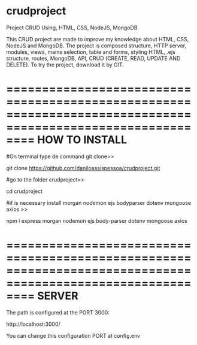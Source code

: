 # crudproject
Project CRUD Using, HTML, CSS, NodeJS, MongoDB

This CRUD project are made to improve my knowledge about HTML, CSS, NodeJS and MongoDB.
The project is composed structure, HTTP server, modules, views, mains selection, table and forms, styling HTML, .ejs structure, routes, MongoDB, API, CRUD (CREATE, READ, UPDATE AND DELETE).
To try the project, download it by GIT.


============================================================================================================
HOW TO INSTALL
============================================================================================================

#On terminal type de command git clone>>

git clone https://github.com/daniloassispessoa/crudproject.git

#go to the folder crudproject>>

cd crudproject

#if is necessary install morgan nodemon ejs bodyparser dotenv mongoose axios >>

npm i express morgan nodemon ejs body-parser dotenv mongoose axios

============================================================================================================
SERVER
============================================================================================================

The path is configured at the PORT 3000:

http://localhost:3000/

You can change this configuration PORT at config.env
